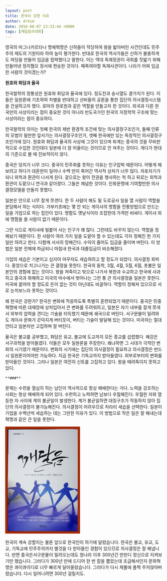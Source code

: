 ```yaml
---
layout: post
title: 한국이 강한 이유
author: drkim
date: 2016-06-07 23:33:44 +0900
tags: [깨달음의대화]
---
```

영국의 마그나카르타나 명예혁명은 신하들이 작당하여 왕을 밟아버린 사건인데도 민주주의 제도의 기원이라 하여 높이 평가한다. 반대로 한국의 역사가들은 신하가 불충하게도 파당을 만들어 임금을 핍박했다고 말한다. 이는 역대 독재정권이 국회를 짓밟기 위해 만들어낸 정치혐오 정서에 편승한 것이다. 패죽여야할 독재사관이다. 나라가 어찌 임금 한 사람의 것이겠는가? 

  


**원효와 화담과 율곡**

  


한국철학의 정통성은 원효와 화담과 율곡에 있다. 정도전과 송시열도 곁가지가 된다. 이들은 일원론에 기초하여 차별을 반대하고 선비들의 공론을 통한 집단의 의사결정시스템을 건설하고자 했다. 로마의 원로원과 같은 역할을 만들고자 한 것이다. 외국과 다른 한국만의 사상이라는 점이 중요한 것이 아니라 반도국가인 한국의 지정학적 구조에 맞는 사상이라는 점이 중요하다. 

  


한국철학의 의미는 첫째 한국의 제반 환경적 조건에 맞는 의사결정구조인가, 둘째 인류의 모범이 될만한 앞서가는 의사결정구조인가, 셋째 한국에만 있는 독창적인 의사결정구조인가에 있다. 원효와 화담과 율곡의 사상에 그것이 있으며 퇴계는 중국의 것을 무비판적으로 수입한 것인데다 일본에 더 잘 어울리는 것이므로 안 쳐주는 것이다. 게다가 현대의 기준으로 볼 때 진보적이지 않다. 

  


중국은 덩치가 너무 크다. 중국이 민주화를 못하는 이유는 인구압박 때문이다. 어떻게 해보려고 하다가 대혼란이 일어나 수백 만이 죽어간 역사적 상처가 너무 많다. 자포자기가 되니 외척과 환관이 나서게 된다. 겉으로는 왕이 전권을 행사하는 척 하고 뒤로는 외척과 환관이 도맡으니 연극과 같아졌다. 그들은 체념한 것이다. 인류문명에 기여할만한 의사결정모델을 만들지 못했다. 

  


일본은 안으로 너무 잘게 쪼갠다. 한 두 사람이 해도 될 도로공사 일을 열 사람이 역할을 분담해서 하는 식이다. 가부키쵸에는 몇 안 되는 게이샤의 명함을 전통방법으로 만드는 일을 가업으로 하는 집안이 있다. 명함도 옛날식이라 조잡한데 가격만 비싸다. 게이샤 외에 명함을 쓸 사람이 없기 때문이다. 

  


그런 식으로 게이샤에 빌붙어 사는 인구가 꽤 많다. 그런데도 바꾸지 않는다. 역할을 정해놨기 때문이다. 한 사람이 여러 가지 일을 도맡아 할 수 있는데도 각자 정해진 한 가지 일만 하려고 한다. 다함께 서서히 망해간다. 수익이 줄어도 임금을 줄이며 버틴다. 이 방법은 일본 전체에 파급되니 마침내 한국과 대졸임금이 비슷해졌다. 

  


가업의 세습은 기본이고 심지어 야꾸자도 세습하려고 할 정도가 되었다. 의사결정 회피다. 중앙으로 치고나가는 큰 결정을 못한다. 한국의 동학, 3월, 4월, 5월, 6월, 촛불은 일본인의 경험에 없는 것이다. 왕을 쳐죽이고 밖으로 나가서 북한과 수교하고 한국에 사과하고 중국과 화해하고 미국의 마수에서 벗어나는 그런 통 큰 의사결정을 일본은 못한다. 미국에 꿇어야 할 정도로 돈이 없는 것이 아닌데도 비굴하다. 역할이 정해져 있으므로 서로 눈치보느라 못하는 것이다. 

  


왜 한국은 강한가? 한국은 변화에 적응하도록 특별히 훈련되었기 때문이다. 중국은 민중혁명에 따른 대재앙에 상처입어서 큰 변화를 두려워하고, 일본은 자기 내부를 잘게 쪼개서 외부의 압력을 견디는 기술을 터득했기 때문에 쇄국으로 버틴다. 서구문물이 밀려와도 게이샤 문화가 끈덕지게 버티듯이, 버티는 기술이 발달해 있는 것이다. 미국차는 절대 안타고 일본차만 고집하며 잘 버틴다. 

  


율곡은 불교를 공부했고, 화담은 유교, 불교에 도교까지 모든 종교를 섭렵했다. 혜강은 서구과학을 받아들였다. 이들은 모두 일원론을 주장한다. 왜냐하면 그 시대가 극적인 변화의 시기였기 때문이다. 변화의 시기에는 집단의 의사결정이 필요하고 의사결정은 반드시 일원론이어야만 가능하다. 지금 한국은 기독교까지 받아들였다. 외부로부터의 변화를 받아들인 것이다. 그러나 일본은 여전히 신토를 고집하고 있다. 왕을 때려죽이지 못하고 있다.

  


 

    **###**

  


문제는 수련을 열심히 하는 남인이 역사적으로 항상 패배한다는 거다. 노력을 강조하는 사회는 항상 패배하게 되어 있다. 수련하고 노력하면 남보다 우월해진다. 우월한 자와 열등한 자 사이에 계의 불균일이 발생한다. 계가 불균일하면 대칭구조가 작동하지 않아 집단의 의사결정이 불가능해진다. 의사결정이 어려우므로 차라리 세습을 선택한다. 일본이 가업을 수백년씩 세습하는 데는 그만한 이유가 있다. 이 방법으로 작은 일은 잘 해내는데 혁명과 같은 큰 일을 못한다. 

  


  



![](/files/attach/images/198/134/717/aDSC01523.JPG)   


  


한국이 계속 강할지는 물론 앞으로 한국인이 하기에 달렸습니다. 한국은 불교, 유교, 도교, 기독교에 민주주의까지 별것을 다 받아들인 경험이 있으므로 의사결정은 잘 해냅니다. 반면 중국은서구문물이 밀려오는데도 청나라 이후 300년간 만만디 정신으로 지켜보기만 했습니다. 그러다가 300년 만에 드디어 한 번 칼을 뽑았는데 조급해서인지 문화혁명은 콰이콰이디로 너무 빠르게 달아올랐습니다. 그러다가 다시 제풀에 풀쩍 주저앉아버렸습니다. 다시 일어나려면 300년 걸릴지도.